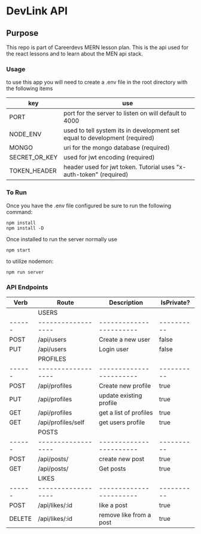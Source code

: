 # DevLink API

## Purpose

<p> This repo is part of Careerdevs MERN lesson plan. This is the api used for the react lessons and to learn about the MEN api stack.</p>

### Usage

<p> to use this app you will need to create a .env file in the root directory with the following items</p>

| key           | use                                                                        |
| ------------- | -------------------------------------------------------------------------- |
| PORT          | port for the server to listen on will default to 4000                      |
| NODE_ENV      | used to tell system its in development set equal to development (required) |
| MONGO         | uri for the mongo database (required)                                      |
| SECRET_OR_KEY | used for jwt encoding (required)                                           |
| TOKEN_HEADER  | header used for jwt token. Tutorial uses "x-auth-token" (required)         |

### To Run

<p>Once you have the .env file configured be sure to run the following command:</p>

```
npm install
npm install -D
```

<p>Once installed to run the server normally use</p>

```
npm start
```

<p>to utilize nodemon:</p>

```
npm run server
```

### API Endpoints

| Verb   | Route              | Description             | IsPrivate? |
| ------ | ------------------ | ----------------------- | ---------- |
|        | USERS              |                         |            |
| ------ | ------------------ | ----------------------- | ---------- |
| POST   | /api/users         | Create a new user       | false      |
| PUT    | /api/users         | Login user              | false      |
|        | PROFILES           |                         |            |
| ------ | ------------------ | ----------------------- | ---------- |
| POST   | /api/profiles      | Create new profile      | true       |
| PUT    | /api/profiles      | update existing profile | true       |
| GET    | /api/profiles      | get a list of profiles  | true       |
| GET    | /api/profiles/self | get users profile       | true       |
|        | POSTS              |                         |            |
| ------ | ------------------ | ----------------------- | ---------- |
| POST   | /api/posts/        | create new post         | true       |
| GET    | /api/posts/        | Get posts               | true       |
|        | LIKES              |                         |            |
| ------ | ------------------ | ----------------------- | ---------- |
| POST   | /api/likes/:id     | like a post             | true       |
| DELETE | /api/likes/:id     | remove like from a post | true       |
